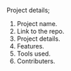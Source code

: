 Project details;

1. Project name.
2. Link to the repo.
3. Project details.
4. Features.
5. Tools used.
6. Contributers.
